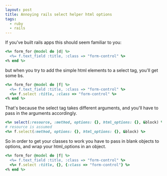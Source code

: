 ```yaml
---
layout: post
title: Annoying rails select helper html options
tags:
  - ruby
  - rails
---
```


If you've built rails apps this should seem familiar to you:

```ruby
<%= form_for @model do |d| %>
  <%= f.text_field :title, :class => "form-control" %>
<% end %>
```

but when you try to add the simple html elements to a select tag, you'll get some bs.


```ruby
<%= form_for @model do |f| %>
  <%= f.text_field :title, :class => "form-control" %>
  <%= f.select :title, :class => "form-control" %>
<% end %>
```

That's because the select tag takes different arguments, and you'll have to pass in the arguments accordingly.

```ruby
<%= select(:resource, :method, options: {}, html_options: {}, &block) %>
# resource is assumed
<%= f.select(:method, options: {}, html_options: {}, &block) %>
```

So in order to get your classes to work you have to pass in blank objects to options, and wrap your html_options in an object.

```ruby
<%= form_for @model do |f| %>
  <%= f.text_field :title, :class => "form-control" %>
  <%= f.select :title, {}, {:class => "form-control"} %>
<% end %>
```




